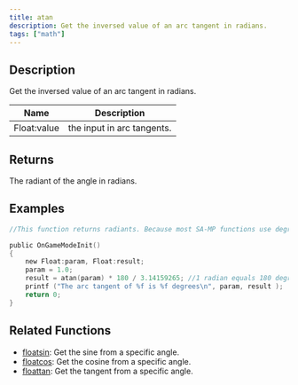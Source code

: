 ```yaml
---
title: atan
description: Get the inversed value of an arc tangent in radians.
tags: ["math"]
---
```


<LowercaseNote />

## Description

Get the inversed value of an arc tangent in radians.

| Name        | Description                |
| ----------- | -------------------------- |
| Float:value | the input in arc tangents. |

## Returns

The radiant of the angle in radians.

## Examples

```c
//This function returns radiants. Because most SA-MP functions use degrees, it is advised to convert them using the formula: result = atan (param) * 180 / PI

public OnGameModeInit()
{
    new Float:param, Float:result;
    param = 1.0;
    result = atan(param) * 180 / 3.14159265; //1 radian equals 180 degrees. 3.14... is used to define PI.
    printf ("The arc tangent of %f is %f degrees\n", param, result );
    return 0;
}
```

## Related Functions

- [floatsin](floatsin): Get the sine from a specific angle.
- [floatcos](floatcos): Get the cosine from a specific angle.
- [floattan](floattan): Get the tangent from a specific angle.
